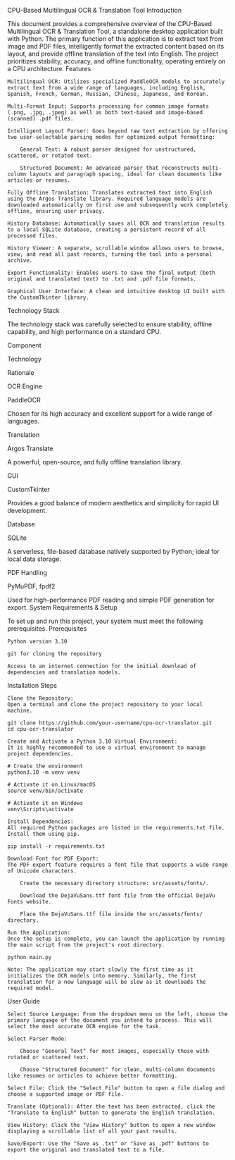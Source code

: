 CPU-Based Multilingual OCR & Translation Tool
Introduction

This document provides a comprehensive overview of the CPU-Based Multilingual OCR & Translation Tool, a standalone desktop application built with Python. The primary function of this application is to extract text from image and PDF files, intelligently format the extracted content based on its layout, and provide offline translation of the text into English. The project prioritizes stability, accuracy, and offline functionality, operating entirely on a CPU architecture.
Features

    Multilingual OCR: Utilizes specialized PaddleOCR models to accurately extract text from a wide range of languages, including English, Spanish, French, German, Russian, Chinese, Japanese, and Korean.

    Multi-Format Input: Supports processing for common image formats (.png, .jpg, .jpeg) as well as both text-based and image-based (scanned) .pdf files.

    Intelligent Layout Parser: Goes beyond raw text extraction by offering two user-selectable parsing modes for optimized output formatting:

        General Text: A robust parser designed for unstructured, scattered, or rotated text.

        Structured Document: An advanced parser that reconstructs multi-column layouts and paragraph spacing, ideal for clean documents like articles or resumes.

    Fully Offline Translation: Translates extracted text into English using the Argos Translate library. Required language models are downloaded automatically on first use and subsequently work completely offline, ensuring user privacy.

    History Database: Automatically saves all OCR and translation results to a local SQLite database, creating a persistent record of all processed files.

    History Viewer: A separate, scrollable window allows users to browse, view, and read all past records, turning the tool into a personal archive.

    Export Functionality: Enables users to save the final output (both original and translated text) to .txt and .pdf file formats.

    Graphical User Interface: A clean and intuitive desktop UI built with the CustomTkinter library.

Technology Stack

The technology stack was carefully selected to ensure stability, offline capability, and high performance on a standard CPU.

Component
	

Technology
	

Rationale

OCR Engine
	

PaddleOCR
	

Chosen for its high accuracy and excellent support for a wide range of languages.

Translation
	

Argos Translate
	

A powerful, open-source, and fully offline translation library.

GUI
	

CustomTkinter
	

Provides a good balance of modern aesthetics and simplicity for rapid UI development.

Database
	

SQLite
	

A serverless, file-based database natively supported by Python; ideal for local data storage.

PDF Handling
	

PyMuPDF, fpdf2
	

Used for high-performance PDF reading and simple PDF generation for export.
System Requirements & Setup

To set up and run this project, your system must meet the following prerequisites.
Prerequisites

    Python version 3.10

    git for cloning the repository

    Access to an internet connection for the initial download of dependencies and translation models.

Installation Steps

    Clone the Repository:
    Open a terminal and clone the project repository to your local machine.

    git clone https://github.com/your-username/cpu-ocr-translator.git
    cd cpu-ocr-translator

    Create and Activate a Python 3.10 Virtual Environment:
    It is highly recommended to use a virtual environment to manage project dependencies.

    # Create the environment
    python3.10 -m venv venv

    # Activate it on Linux/macOS
    source venv/bin/activate

    # Activate it on Windows
    venv\Scripts\activate

    Install Dependencies:
    All required Python packages are listed in the requirements.txt file. Install them using pip.

    pip install -r requirements.txt

    Download Font for PDF Export:
    The PDF export feature requires a font file that supports a wide range of Unicode characters.

        Create the necessary directory structure: src/assets/fonts/.

        Download the DejaVuSans.ttf font file from the official DejaVu Fonts website.

        Place the DejaVuSans.ttf file inside the src/assets/fonts/ directory.

    Run the Application:
    Once the setup is complete, you can launch the application by running the main script from the project's root directory.

    python main.py

    Note: The application may start slowly the first time as it initializes the OCR models into memory. Similarly, the first translation for a new language will be slow as it downloads the required model.

User Guide

    Select Source Language: From the dropdown menu on the left, choose the primary language of the document you intend to process. This will select the most accurate OCR engine for the task.

    Select Parser Mode:

        Choose "General Text" for most images, especially those with rotated or scattered text.

        Choose "Structured Document" for clean, multi-column documents like resumes or articles to achieve better formatting.

    Select File: Click the "Select File" button to open a file dialog and choose a supported image or PDF file.

    Translate (Optional): After the text has been extracted, click the "Translate to English" button to generate the English translation.

    View History: Click the "View History" button to open a new window displaying a scrollable list of all your past results.

    Save/Export: Use the "Save as .txt" or "Save as .pdf" buttons to export the original and translated text to a file.